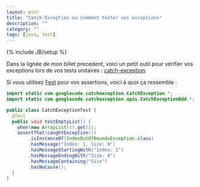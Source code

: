 ```yaml
---
layout: post
title: "Catch-Exception ou comment tester vos exceptions"
description: ""
category: ""
tags: [java, test]
---
```

{% include JB/setup %}


Dans la lignée de mon billet precedent, voici un petit outil pour vérifier vos exceptions lors de vos tests unitaires :
[catch-exception](https://code.google.com/p/catch-exception).

Si vous utilisez [Fest](https://github.com/alexruiz/fest-assert-2.x) pour vos assertions, voici à quoi ça ressemble :

```java
import static com.googlecode.catchexception.CatchException.*;
import static com.googlecode.catchexception.apis.CatchExceptionBdd.*;

public class CatchExceptionTest {
  @Test
  public void testEmptyList() {
    when(new ArrayList()).get(1);
    assertThat(caughtException())
        .isInstanceOf(IndexOutOfBoundsException.class)
        .hasMessage("Index: 1, Size: 0")
        .hasMessageStartingWith("Index: 1")
        .hasMessageEndingWith("Size: 0")
        .hasMessageContaining("Size")
        .hasNoCause();
  }
}
```